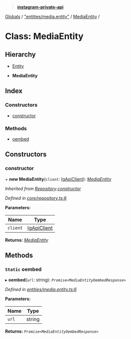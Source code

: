 > **[instagram-private-api](../README.md)**

[Globals](../README.md) / ["entities/media.entity"](../modules/_entities_media_entity_.md) / [MediaEntity](_entities_media_entity_.mediaentity.md) /

# Class: MediaEntity

## Hierarchy

  * [Entity](_core_entity_.entity.md)

  * **MediaEntity**

## Index

### Constructors

* [constructor](_entities_media_entity_.mediaentity.md#constructor)

### Methods

* [oembed](_entities_media_entity_.mediaentity.md#static-oembed)

## Constructors

###  constructor

\+ **new MediaEntity**(`client`: [IgApiClient](_core_client_.igapiclient.md)): *[MediaEntity](_entities_media_entity_.mediaentity.md)*

*Inherited from [Repository](_core_repository_.repository.md).[constructor](_core_repository_.repository.md#constructor)*

*Defined in [core/repository.ts:6](https://github.com/dilame/instagram-private-api/blob/01eb399/src/core/repository.ts#L6)*

**Parameters:**

Name | Type |
------ | ------ |
`client` | [IgApiClient](_core_client_.igapiclient.md) |

**Returns:** *[MediaEntity](_entities_media_entity_.mediaentity.md)*

## Methods

### `Static` oembed

▸ **oembed**(`url`: string): *`Promise<MediaEntityOembedResponse>`*

*Defined in [entities/media.entity.ts:6](https://github.com/dilame/instagram-private-api/blob/01eb399/src/entities/media.entity.ts#L6)*

**Parameters:**

Name | Type |
------ | ------ |
`url` | string |

**Returns:** *`Promise<MediaEntityOembedResponse>`*